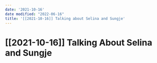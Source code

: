 ```yaml
---
date: '2021-10-16'
date modified: "2022-06-16"
title: '[[2021-10-16]] Talking about Selina and Sungje'
---
```


# [[2021-10-16]] Talking About Selina and Sungje
